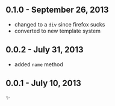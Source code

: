 0.1.0 - September 26, 2013
--------------------------
* changed to a `div` since firefox sucks
* converted to new template system

0.0.2 - July 31, 2013
---------------------
* added `name` method

0.0.1 - July 10, 2013
---------------------
:sparkles: